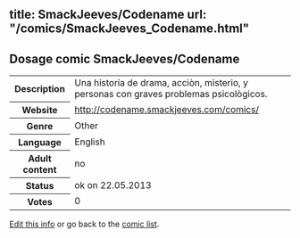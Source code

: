 title: SmackJeeves/Codename
url: "/comics/SmackJeeves_Codename.html"
---
Dosage comic SmackJeeves/Codename
-----------------------------------------

<p id="msg"></p>
<script type="text/javascript">
if (window.location.search === '?edit_info_mail=sent_ok') {
  var elem = document.getElementById("msg");
  elem.innerHTML = 'Edited information sucessfully sent for review, which is usually done daily. Thanks!';
  elem.className = 'ok';
}
</script>
<table class="comicinfo">
<tr>
<th>Description</th><td>Una historia de drama, acciòn, misterio, y personas con graves problemas psicològicos.</td>
</tr>
<tr>
<th>Website</th><td><a href="http://codename.smackjeeves.com/comics/">http://codename.smackjeeves.com/comics/</a></td>
</tr>
<tr>
<th>Genre</th><td>Other</td>
</tr>
<tr>
<th>Language</th><td>English</td>
</tr>
<tr>
<th>Adult content</th><td>no</td>
</tr>
<tr>
<th>Status</th><td>ok on 22.05.2013</td>
</tr>
<tr>
<th>Votes</th><td>0</td>
</tr>
</table>

[Edit this info](SmackJeeves_Codename_edit.html) or go back to the [comic list](../comic-index.html).
